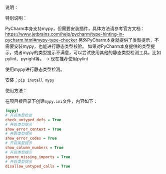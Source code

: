 说明：

特别说明：

PyCharm本身支持mypy，但需要安装插件，具体方法请参考官方文档：https://www.jetbrains.com/help/pycharm/type-hinting-in-pycharm.html#mypy-type-checker
另外PyCharm本身就提供了类型提示，不需要安装mypy，也能进行静态类型校验。
如果对PyCharm本身提供的类型提示，或者mypy的类型提示不满意，可以尝试使用其他的静态类型检测工具，比如pylint、pyright等。
-> 现在推荐使用pylint


使用mypy进行静态类型检测。

安装：`pip install mypy`



使用方法：


在项目根目录下创建`mypy.ini`文件，内容如下：

```ini
[mypy]
# 开启类型检查
check_untyped_defs = True
# 开启类型提示
show_error_context = True
# 开启类型提示
show_error_codes = True
# 开启类型提示
show_column_numbers = True
# 开启类型提示
ignore_missing_imports = True
# 开启类型提示
disallow_untyped_calls = True
```
